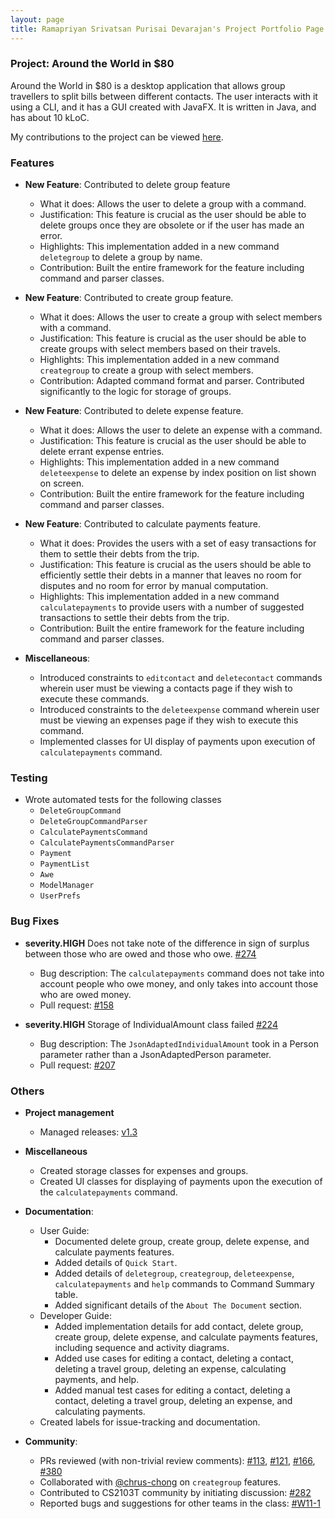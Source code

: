 ```yaml
---
layout: page
title: Ramapriyan Srivatsan Purisai Devarajan's Project Portfolio Page
---
```


### Project: Around the World in $80

Around the World in $80 is a desktop application that allows group travellers to split bills between different contacts. The user interacts with it using a CLI, and it has a GUI created with JavaFX. It is written in Java, and has about 10 kLoC.

My contributions to the project can be viewed [here](https://nus-cs2103-ay2122s1.github.io/tp-dashboard/?search=ramapriyan&sort=groupTitle&sortWithin=title&timeframe=commit&mergegroup=&groupSelect=groupByRepos&breakdown=true&checkedFileTypes=docs~functional-code~test-code~other&since=2021-09-17&tabOpen=false&zFR=false).

### Features
* **New Feature**: Contributed to delete group feature
    * What it does: Allows the user to delete a group with a command.
    * Justification: This feature is crucial as the user should be able to delete groups once they are obsolete or if the user has made an error.
    * Highlights: This implementation added in a new command `deletegroup` to delete a group by name.
    * Contribution: Built the entire framework for the feature including command and parser classes.

* **New Feature**: Contributed to create group feature.
  * What it does: Allows the user to create a group with select members with a command.
  * Justification: This feature is crucial as the user should be able to create groups with select members based on their travels.
  * Highlights: This implementation added in a new command `creategroup` to create a group with select members.
  * Contribution: Adapted command format and parser. Contributed significantly to the logic for storage of groups.

* **New Feature**: Contributed to delete expense feature.
    * What it does: Allows the user to delete an expense with a command.
    * Justification: This feature is crucial as the user should be able to delete errant expense entries.
    * Highlights: This implementation added in a new command `deleteexpense` to delete an expense by index position on list shown on screen.
    * Contribution: Built the entire framework for the feature including command and parser classes.

* **New Feature**: Contributed to calculate payments feature.
    * What it does: Provides the users with a set of easy transactions for them to settle their debts from the trip.
    * Justification: This feature is crucial as the users should be able to efficiently settle their debts in a manner that leaves no room for disputes and no room for error by manual computation.
    * Highlights: This implementation added in a new command `calculatepayments` to provide users with a number of suggested transactions to settle their debts from the trip.
    * Contribution: Built the entire framework for the feature including command and parser classes.
  
* **Miscellaneous**:
    * Introduced constraints to `editcontact` and `deletecontact` commands wherein user must be viewing a contacts page if they wish to execute these commands.
    * Introduced constraints to the `deleteexpense` command wherein user must be viewing an expenses page if they wish to execute this command.
    * Implemented classes for UI display of payments upon execution of `calculatepayments` command.


### Testing
* Wrote automated tests for the following classes
  * `DeleteGroupCommand`
  * `DeleteGroupCommandParser`
  * `CalculatePaymentsCommand`
  * `CalculatePaymentsCommandParser`
  * `Payment`
  * `PaymentList`
  * `Awe`
  * `ModelManager`
  * `UserPrefs`
  
### Bug Fixes
* **severity.HIGH** Does not take note of the difference in sign of surplus between those who are owed and those who owe. [\#274](https://github.com/AY2122S1-CS2103T-F13-1/tp/issues/276)
  * Bug description: The `calculatepayments` command does not take into account people who owe money, and only takes into account those who are owed money.
  * Pull request: [\#158](https://github.com/AY2122S1-CS2103T-F13-1/tp/pull/274)

* **severity.HIGH** Storage of IndividualAmount class failed [\#224](https://github.com/AY2122S1-CS2103T-F13-1/tp/issues/213)
  * Bug description: The `JsonAdaptedIndividualAmount` took in a Person parameter rather than a JsonAdaptedPerson parameter.
  * Pull request: [\#207](https://github.com/AY2122S1-CS2103T-F13-1/tp/pull/205)

### Others
* **Project management**
  * Managed releases: [v1.3](https://github.com/AY2122S1-CS2103T-F13-1/tp/releases/tag/v1.3)
    
* **Miscellaneous**
    * Created storage classes for expenses and groups.
    * Created UI classes for displaying of payments upon the execution of the `calculatepayments` command.

* **Documentation**:
    * User Guide:
        * Documented delete group, create group, delete expense, and calculate payments features.
        * Added details of `Quick Start`.
        * Added details of `deletegroup`, `creategroup`, `deleteexpense`, `calculatepayments` and `help` commands to Command Summary table.
        * Added significant details of the `About The Document` section.
    * Developer Guide:
        * Added implementation details for add contact, delete group, create group, delete expense, and calculate payments features, including sequence and activity diagrams.
        * Added use cases for editing a contact, deleting a contact, deleting a travel group, deleting an expense, calculating payments, and help.
        * Added manual test cases for editing a contact, deleting a contact, deleting a travel group, deleting an expense, and calculating payments.
    * Created labels for issue-tracking and documentation.

* **Community**:
    * PRs reviewed (with non-trivial review comments): [\#113](https://github.com/AY2122S1-CS2103T-F13-1/tp/pull/113), [\#121](https://github.com/AY2122S1-CS2103T-F13-1/tp/pull/121), [\#166](https://github.com/AY2122S1-CS2103T-F13-1/tp/pull/166), [\#380](https://github.com/AY2122S1-CS2103T-F13-1/tp/pull/380)
    * Collaborated with [@chrus-chong](https://github.com/chrus-chong) on `creategroup` features.
    * Contributed to CS2103T community by initiating discussion: [\#282](https://github.com/nus-cs2103-AY2122S1/forum/issues/282)
    * Reported bugs and suggestions for other teams in the class: [\#W11-1](https://github.com/ramapriyan912001/ped/issues)
